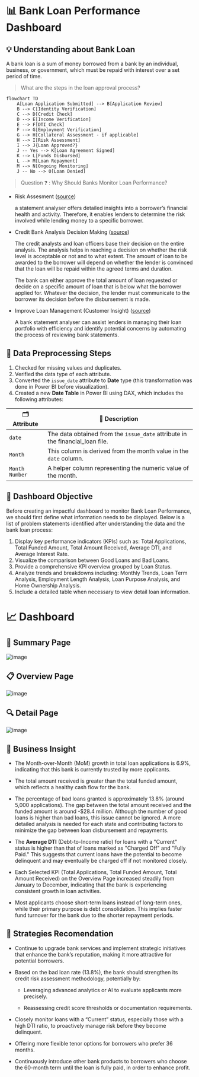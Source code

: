 # 📊 Bank Loan Performance Dashboard

## 💡 Understanding about Bank Loan
A bank loan is a sum of money borrowed from a bank by an individual, business, or government, which must be repaid with interest over a set period of time.

> What are the steps in the loan approval process?

```mermaid
flowchart TD
    A[Loan Application Submitted] --> B[Application Review]
    B --> C[Identity Verification]
    C --> D[Credit Check]
    D --> E[Income Verification]
    E --> F[DTI Check]
    F --> G[Employment Verification]
    G --> H[Collateral Assessment - if applicable]
    H --> I[Risk Assessment]
    I --> J{Loan Approved?}
    J -- Yes --> K[Loan Agreement Signed]
    K --> L[Funds Disbursed]
    L --> M[Loan Repayment]
    M --> N[Ongoing Monitoring]
    J -- No --> O[Loan Denied]
```

> Question ❓ : Why Should Banks Monitor Loan Performance?

- Risk Assesment ([source](https://precisa.in/blog/bank-statement-analyser-solutions-integral-loan-sanctioning/))

  a statement analyser offers detailed insights into a borrower’s financial health and activity. Therefore, it enables lenders to determine the risk involved while lending money to a specific borrower.

- Credit Bank Analysis Decision Making ([source](https://corporatefinanceinstitute.com/resources/commercial-lending/bank-credit-analysis/))

  The credit analysts and loan officers base their decision on the entire analysis. The analysis helps in reaching a decision on whether the risk level is acceptable or not and to what extent. The amount of loan to be awarded to the borrower will depend on whether the lender is convinced that the loan will be repaid within the agreed terms and duration.

  The bank can either approve the total amount of loan requested or decide on a specific amount of loan that is below what the borrower applied for. Whatever the decision, the lender must communicate to the borrower its decision before the disbursement is made.

- Improve Loan Management (Customer Insight) ([source](https://precisa.in/blog/bank-statement-analyser-solutions-integral-loan-sanctioning/))

  A bank statement analyser can assist lenders in managing their loan portfolio with efficiency and identify potential concerns by automating the process of reviewing bank statements.


## 🧹 Data Preprocessing Steps

1. Checked for missing values and duplicates.  
2. Verified the data type of each attribute.  
3. Converted the `issue_date` attribute to **Date** type (this transformation was done in Power BI before visualization).  
4. Created a new **Date Table** in Power BI using DAX, which includes the following attributes:

| 🗂️ Attribute      |📘 Description                                                                 |
|----------------|-----------------------------------------------------------------------------|
| `date`         | The data obtained from the `issue_date` attribute in the financial_loan file. |
| `Month`        | This column is derived from the month value in the `date` column.            |
| `Month Number` | A helper column representing the numeric value of the month.                 |

## 🎯 Dashboard Objective

Before creating an impactful dashboard to monitor Bank Loan Performance, we should first define what information needs to be displayed. Below is a list of problem statements identified after understanding the data and the bank loan process:

1. Display key performance indicators (KPIs) such as: Total Applications, Total Funded Amount, Total Amount Received, Average DTI, and Average Interest Rate.  
2. Visualize the comparison between Good Loans and Bad Loans.  
3. Provide a comprehensive KPI overview grouped by Loan Status.  
4. Analyze trends and breakdowns including: Monthly Trends, Loan Term Analysis, Employment Length Analysis, Loan Purpose Analysis, and Home Ownership Analysis.  
5. Include a detailed table when necessary to view detail  loan information.

# 📈 Dashboard
## 🧩 Summary Page
![image](https://github.com/user-attachments/assets/c3d08a9e-d80d-4ec5-866c-8a0fb2fd5a4e)

## 📋 Overview Page
![image](https://github.com/user-attachments/assets/ba93261a-3367-4937-a55c-4e11e0aa28fe)

## 🔍 Detail Page
![image](https://github.com/user-attachments/assets/5e4ab4e9-f5ea-4c91-b598-1664ba02972b)


## 💼 Business Insight 
 
- The Month-over-Month (MoM) growth in total loan applications is 6.9%, indicating that this bank is currently trusted by more applicants.

- The total amount received is greater than the total funded amount, which reflects a healthy cash flow for the bank.

- The percentage of bad loans granted is approximately 13.8% (around 5,000 applications). The gap between the total amount received and the funded amount is around -$28.4 million. Although the number of good loans is higher than bad loans, this issue cannot be ignored. A more detailed analysis is needed for each state and contributing factors to minimize the gap between loan disbursement and repayments.

- The **Average DTI** (Debt-to-Income ratio) for loans with a "Current" status is higher than that of loans marked as "Charged Off" and "Fully Paid." This suggests that current loans have the potential to become delinquent and may eventually be charged off if not monitored closely.

- Each Selected KPI (Total Applications, Total Funded Amount, Total Amount Received) on the Overview Page increased steadily from January to December, indicating that the bank is experiencing consistent growth in loan activities.
  
- Most applicants choose short-term loans instead of long-term ones, while their primary purpose is debt consolidation. This implies faster fund turnover for the bank due to the shorter repayment periods.

## 🧭 Strategies Recomendation

- Continue to upgrade bank services and implement strategic initiatives that enhance the bank’s reputation, making it more attractive for potential borrowers.

- Based on the bad loan rate (13.8%), the bank should strengthen its credit risk assessment methodology, potentially by:

  - Leveraging advanced analytics or AI to evaluate applicants more precisely.

  - Reassessing credit score thresholds or documentation requirements.

- Closely monitor loans with a “Current” status, especially those with a high DTI ratio, to proactively manage risk before they become delinquent.

- Offering more flexible tenor options for borrowers who prefer 36 months.

- Continuously introduce other bank products to borrowers who choose the 60-month term until the loan is fully paid, in order to enhance profit.
